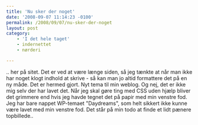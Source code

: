 ```yaml
---
title: 'Nu sker der noget'
date: '2008-09-07 11:14:23 -0100'
permalink: /2008/09/07/nu-sker-der-noget
layout: post
category:
    - 'I det hele taget'
    - indernettet
    - nørderi

---
```

.. her på sitet. Det er ved at være længe siden, så jeg tænkte at når man ikke har noget klogt indhold at skrive - så kan man jo altid formattere det på en ny måde. Det er hermed gjort. Nyt tema til min weblog. Og nej, det er ikke mig selv der har lavet det. Når jeg skal gøre ting med CSS uden hjælp bliver det grimmere end hvis jeg havde tegnet det på papir med min venstre fod. Jeg har bare nappet WP-temaet "Daydreams", som helt sikkert ikke kunne være lavet med min venstre fod. Det står på min todo at finde et lidt pænere topbillede..
